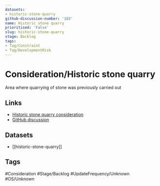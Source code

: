 ```yaml
---
datasets:
- historic-stone-quarry
github-discussion-number: '183'
name: Historic stone quarry
prioritised: 'False'
slug: historic-stone-quarry
stage: Backlog
tags:
- Tag/Constraint
- Tag/DevelopmentRisk
---
```


# Consideration/Historic stone quarry

Area where quarrying of stone was previously carried out

## Links

* [Historic stone quarry consideration](https://design.planning.data.gov.uk/planning-consideration/historic-stone-quarry)
* [GitHub discussion](https://github.com/digital-land/data-standards-backlog/discussions/183)

## Datasets

* [[historic-stone-quarry]]

## Tags

#Consideration #Stage/Backlog #UpdateFrequency/Unknown #OS/Unknown